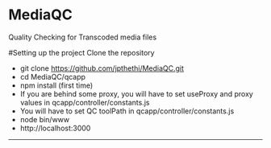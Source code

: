 # MediaQC
Quality Checking for Transcoded media files

#Setting up the project
Clone the repository 

* git clone https://github.com/jpthethi/MediaQC.git
* cd MediaQC/qcapp
* npm install (first time)
* If you are behind some proxy, you will have to set useProxy and proxy values in qcapp/controller/constants.js
* You will have to set QC toolPath in qcapp/controller/constants.js
* node bin/www
* http://localhost:3000
-----------
 
